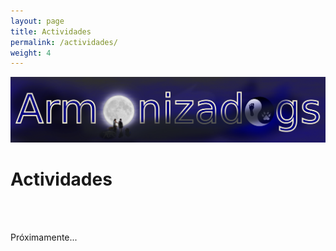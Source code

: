 ```yaml
---
layout: page
title: Actividades       
permalink: /actividades/
weight: 4
---
```


<p align="center">
<img src="/images/logo_armonizadogs_titulo_t.png">
</p>


# **Actividades**


<br><br>


Próximamente...
